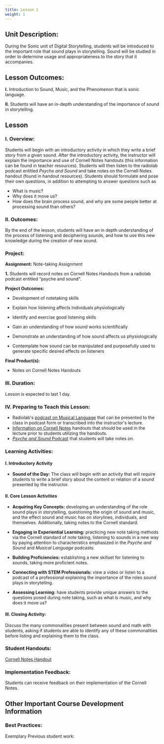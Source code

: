 ```yaml
---
title: Lesson 1
weight: 1
---
```

## Unit Description: 
During the Sonic unit of Digital Storytelling, students will be introduced to the important role that sound plays in storytelling. Sound will be studied in order to determine usage and appropriateness to the story that it accompanies. 


## Lesson Outcomes:
**I.** Introduction to Sound, Music, and the Phenomenon that is sonic language.

**II.** Students will have an in-depth understanding of the importance of sound in storytelling.

## Lesson

### I. Overview:

Students will begin with an introductory activity in which they write a brief story from a given sound. After the introductory activity, the instructor will explain the importance and use of Cornell Notes handouts (this information can be found in teacher resources). Students will then listen to the radiolab podcast entitled *Psyche and Sound* and take notes on the Cornell Notes handout (found in handout resources). Students should formulate and pose their own questions, in addition to attempting to answer questions such as 
-	What is music?
-	Why does it move us?
-	How does the brain process sound, and why are some people better at processing sound than others?


### II. Outcomes:

By the end of the lesson, students will have an in depth understanding of the process of listening and deciphering sounds, and how to use this new knowledge during the creation of new sound.
### Project:
**Assignment:**  Note-taking Assignment

		

 **1.** Students will record notes on Cornell Notes Handouts from a radiolab podcast entitled “psyche and sound".
 

**Project Outcomes:** 
-   Development of notetaking skills
    
-   Explain how listening affects individuals physiologically
    
-   Identify and exercise good listening skills
    
-   Gain an understanding of how sound works scientifically
    
-   Demonstrate an understanding of how sound affects us physiologically
    
-   Contemplate how sound can be manipulated and purposefully used to generate specific desired effects on listeners

**Final Product(s):**
	

 - Notes on Cornell Notes Handouts

### III. Duration: 
Lesson is expected to last 1 day.

### IV. Preparing to Teach this Lesson:
-	Radiolab's [podcast on Musical Language](http://www.radiolab.org/story/91512-musical-language/) that can be presented to the class in podcast form or transcribed into the instructor's lecture.
- [Information on Cornell Notes](https://drive.google.com/open?id=0B-fnzlPK8lcvT1BuSXBaVzlZQTg) handouts that should be used in the lecture prior to students utilizing the handouts.
-	[*Psyche and Sound* Podcast](https://drive.google.com/open?id=0B-fnzlPK8lcvSmN0OVV3ZW84a28) that students will take notes on.


### Learning Activities:

#### I. Introductory Activity
-  **Sound of the Day:** The class will begin with an activity that will require students to write a brief story about the content or relation of a sound presented by the instructor.

#### II. Core Lesson Activities
- **Acquiring Key Concepts:** developing an understanding of the role sound plays in storytelling, questioning the origin of sound and music, and the effect sound and music has on storylines, individuals, and themselves. Additionally, taking notes to the Cornell standard.

- **Engaging in Experiential Learning:** practicing new note taking methods via the Cornell standard of note taking, listening to sounds in a new way by paying attention to characteristics emphasized in the *Psyche and Sound* and *Musical Language* podcasts.

- **Building Proficiencies:** establishing a new skillset for listening to sounds, taking more proficient notes. 

- **Connecting with STEM Professionals:** view a video or listen to a podcast of a professional explaining the importance  of the roles sound plays in storytelling.

- **Assessing Learning:** have students provide unique answers to the questions posed during note taking, such as what is music, and why does it move us?

#### III. Closing Activity: 
Discuss the many commonalities present between sound and math with students, asking if students are able to identify any of these commonalities before listing and explaining them to the class.



### Student Handouts:
[Cornell Notes Handout](https://drive.google.com/open?id=1Kyf1MC4igp7Lp1TiMAbRyUKmHjOvdiLVtugP91m6Gf0) 

###  Implementation Feedback: 
Students can receive feedback on their implementation of the Cornell Notes.


## Other Important Course Development Information
### Best Practices:
Exemplary Previous student work: 

